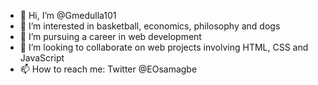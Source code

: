 - 👋 Hi, I’m @Gmedulla101
- 👀 I’m interested in basketball, economics, philosophy and dogs
- 🌱 I’m pursuing a career in web development
- 💞️ I’m looking to collaborate on web projects involving HTML, CSS and JavaScript
- 📫 How to reach me: Twitter @EOsamagbe

<!---
Gmedulla101/Gmedulla101 is a ✨ special ✨ repository because its `README.md` (this file) appears on your GitHub profile.
You can click the Preview link to take a look at your changes.
--->
